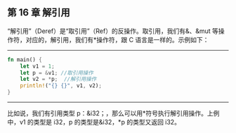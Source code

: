 ## 第 16 章 解引用

“解引用”（Deref）是“取引用”（Ref）的反操作。取引用，我们有&、&mut 等操作符，对应的，解引用，我们有\*操作符，跟 C 语言是一样的。示例如下：

---

```rust
fn main() {
    let v1 = 1;
    let p = &v1; //取引用操作
    let v2 = *p;  //解引用操作
    println!("{} {}", v1, v2);
}
```

---

比如说，我们有引用类型 p：&i32；，那么可以用\*符号执行解引用操作。上例中，v1 的类型是 i32，p 的类型是&i32，\*p 的类型又返回 i32。

